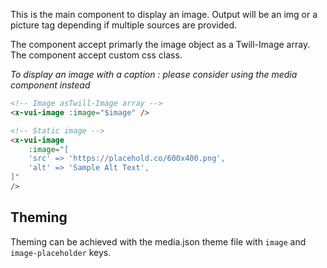 This is the main component to display an image. Output will be an img or a picture tag depending if multiple sources are provided.

The component accept primarly the image object as a Twill-Image array. The component accept custom css class.

_To display an image with a caption : please consider using the media component instead_

```html
<!-- Image asTwill-Image array -->
<x-vui-image :image="$image" />

<!-- Static image -->
<x-vui-image
    :image="[
    'src' => 'https://placehold.co/600x400.png',
    'alt' => 'Sample Alt Text',
]"
/>
```

## Theming

Theming can be achieved with the media.json theme file with `image` and `image-placeholder` keys.
